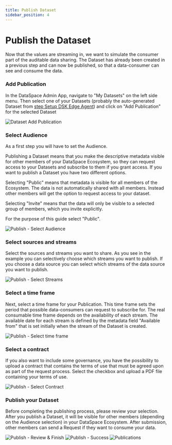 ```yaml
---
title: Publish Dataset
sidebar_position: 4
---
```


# Publish the Dataset

Now that the values are streaming in, we want to simulate the consumer part of the auditable data sharing.
The Dataset has already been created in a previous step and can now be published, so that a data-consumer can see and consume the data.

### Add Publication

In the DataSpace Admin App, navigate to "My Datasets" on the left side menu. Then select one of your Datasets (probably the auto-generated Dataset from [step Setup DSK Edge Agent](./setup-agent.mdx#setup-agent-verify-dataset)) and click on "Add Publication" for the selected Dataset

![Dataset Add Publication](./img/dataset-publish-1.png)

### Select Audience

As a first step you will have to set the Audience.

Publishing a Dataset means that you make the descriptive metadata visible for other members of your DataSpace Ecosystem, so they can request access to your Datasets and subscribe to them if you grant access. If you want to publish a Dataset you have two different options.

Selecting "Public" means that metadata is visible for all members of the Ecosystem. The data is not automatically shared with all members. Instead other members will get the option to request access to your dataset.

Selecting "Invite" means that the data will only be visible to a selected group of members, which you invite explicitly.

For the purpose of this guide select "Public".

![Publish - Select Audience](./img/dataset-publish-2.png)

### Select sources and streams

Select the sources and streams you want to share. As you see in the example you can selectively choose which streams you want to publish. If you choose a data source you can select which streams of the data source you want to publish.

![Publish - Select Streams](./img/dataset-publish-3.png)

### Select a time frame

Next, select a time frame for your Publication. This time frame sets the period that possible data-consumers can request to subscribe for. The real consumable time frame depends on the availability of each stream. The available date for each stream is defined by the metadata field "Available from" that is set initially when the stream of the Dataset is created.

![Publish - Select time frame](./img/dataset-publish-4.png)

### Select a contract

If you also want to include some governance, you have the possibility to upload a contract that contains the terms of use that must be agreed upon as part of the request process. Select the checkbox and upload a PDF file containing your terms of use.

![Publish - Select Contract](./img/dataset-publish-5.png)

### Publish your Dataset

Before completing the publishing process, please review your selection. After you publish a Dataset, it will be visible for other members (depending on the Audience selection) in your DataSpace Ecosystem. After submission, other members can send a Request if they want to consume your data.

![Publish - Review & Finish](./img/dataset-publish-6.png)
![Publish - Success](./img/dataset-publish-7.png)
![Publications](./img/dataset-publish-8.png)
